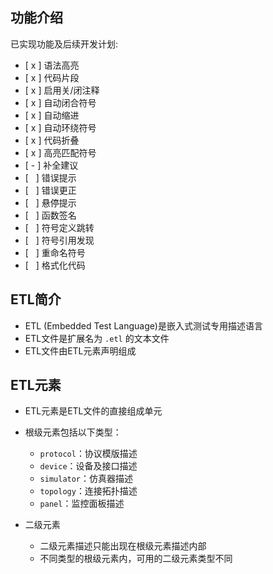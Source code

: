 

## 功能介绍

已实现功能及后续开发计划:

- [ x ] 语法高亮
- [ x ] 代码片段
- [ x ] 启用关/闭注释
- [ x ] 自动闭合符号
- [ x ] 自动缩进
- [ x ] 自动环绕符号
- [ x ] 代码折叠
- [ x ] 高亮匹配符号
- [ - ] 补全建议
- [ &nbsp; ] 错误提示
- [ &nbsp; ] 错误更正
- [ &nbsp; ] 悬停提示
- [ &nbsp; ] 函数签名
- [ &nbsp; ] 符号定义跳转
- [ &nbsp; ] 符号引用发现
- [ &nbsp; ] 重命名符号
- [ &nbsp; ] 格式化代码


## ETL简介

+ ETL (Embedded Test Language)是嵌入式测试专用描述语言 
+ ETL文件是扩展名为 `.etl` 的文本文件
+ ETL文件由ETL元素声明组成


## ETL元素

+ ETL元素是ETL文件的直接组成单元

+ 根级元素包括以下类型：

    * `protocol`：协议模版描述
    * `device`：设备及接口描述
    * `simulator`：仿真器描述
    * `topology`：连接拓扑描述
    * `panel`：监控面板描述


+ 二级元素

    * 二级元素描述只能出现在根级元素描述内部
    * 不同类型的根级元素内，可用的二级元素类型不同

